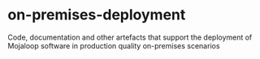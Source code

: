 # on-premises-deployment
Code, documentation and other artefacts that support the deployment of Mojaloop software in production quality on-premises scenarios
